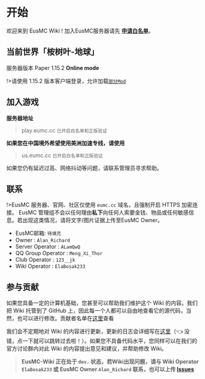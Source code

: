 # 开始

欢迎来到 EusMC Wiki ! 加入EusMC服务器请先 [**申请白名单**](https://sapherise.typeform.com/to/ywFa9A)。

## 当前世界「桉树叶-地球」

服务器版本 Paper 1.15.2 **Online mode**

!>请使用 1.15.2 版本客户端登录，允许加载[`部分Mod`](https://wiki.eumc.cc/#/rules?id=%e7%a0%b4%e5%9d%8f%e6%b8%b8%e6%88%8f%e5%85%ac%e5%b9%b3)

## 加入游戏
**服务器地址**
> play.eumc.cc `已开启白名单和正版验证`

**如果您在中国境外希望使用美洲加速专线，请使用**
> us.eumc.cc `已开启白名单和正版验证`

如果您仍有延迟过高、网络抖动等问题，请联系管理员寻求帮助。

## 联系
!>EusMC 服务器、官网、社区仅使用 `eumc.cc` 域名，且强制开启 HTTPS 加密连接。
EusMC 管理组不会以任何理由**私下**向任何人索要金钱、物品或任何敏感信息。若出现这类情况，请将文字/图片证据上传至EusMC Owner。

- EusMC邮箱: `待填充`
- Owner : `Alan_Richard`
- Server Operator : `ALamQwQ`
- QQ Group Operator : `Meng_Xi_Thor`
- Club Operator : `123__jk`
- Wiki Operator : `ElaBosak233`

## 参与贡献

如果您具备一定的计算机基础，您甚至可以帮助我们维护这个 Wiki 的内容。我们把 Wiki 托管到了 GitHub 上，因此每一个人都可以自由地查看它的源代码，当然，也可以进行修改。贡献者名单在[这里](collaborators.md)查看

我们会不定期地对 Wiki 的内容进行更新，更新的日志会详细写在[这里](changelog.md)（👈 没错，点一下就可以跳转过去啦！）。如果您不具备代码水平，您同样可以在我们的官方讨论群内对此 Wiki 的内容提出意见和建议，并帮助修改 Wiki。

>**EusMC-Wiki 正在处于 `dev.` 状态，若Wiki出现问题，请与 Wiki Operator `ElaBosak233` 或 EusMC Owner `Alan_Richard` 联系，也可以上传 [Issues](https://github.com/EusMC/EusMC-Wiki/issues)**
